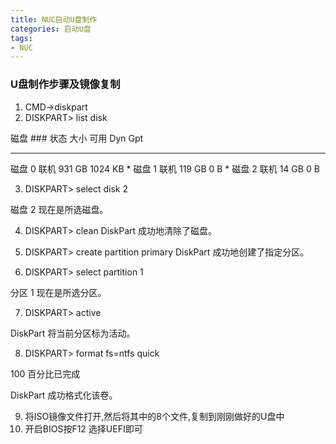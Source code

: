 ```yaml
---
title: NUC启动U盘制作
categories: 启动U盘
tags:
- NUC
---
```


### U盘制作步骤及镜像复制

1. CMD->diskpart
2. DISKPART> list disk

  磁盘 ###  状态           大小     可用     Dyn  Gpt
  --------  -------------  -------  -------  ---  ---
  磁盘 0    联机              931 GB  1024 KB        *
  磁盘 1    联机              119 GB      0 B        *
  磁盘 2    联机               14 GB      0 B

<!-- more -->


3. DISKPART> select disk 2

磁盘 2 现在是所选磁盘。

4. DISKPART> clean
DiskPart 成功地清除了磁盘。

5. DISKPART> create partition primary
DiskPart 成功地创建了指定分区。

6. DISKPART> select partition 1

分区 1 现在是所选分区。

7. DISKPART> active

DiskPart 将当前分区标为活动。

8. DISKPART> format fs=ntfs quick

  100 百分比已完成

DiskPart 成功格式化该卷。


9. 将ISO镜像文件打开,然后将其中的8个文件,复制到刚刚做好的U盘中
10. 开启BIOS按F12 选择UEFI即可




















